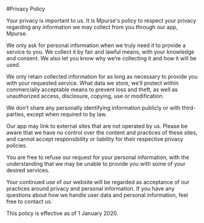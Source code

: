 
#Privacy Policy

Your privacy is important to us.
It is Mpurse's policy to respect your privacy regarding any information we may collect from you through our app, Mpurse.

We only ask for personal information when we truly need it to provide a service to you.
We collect it by fair and lawful means, with your knowledge and consent.
We also let you know why we’re collecting it and how it will be used.

We only retain collected information for as long as necessary to provide you with your requested service.
What data we store, we’ll protect within commercially acceptable means to prevent loss and theft, as well as unauthorized access, disclosure, copying, use or modification.

We don’t share any personally identifying information publicly or with third-parties, except when required to by law.

Our app may link to external sites that are not operated by us.
Please be aware that we have no control over the content and practices of these sites, and cannot accept responsibility or liability for their respective privacy policies.

You are free to refuse our request for your personal information, with the understanding that we may be unable to provide you with some of your desired services.

Your continued use of our website will be regarded as acceptance of our practices around privacy and personal information.
If you have any questions about how we handle user data and personal information, feel free to contact us.

This policy is effective as of 1 January 2020.
